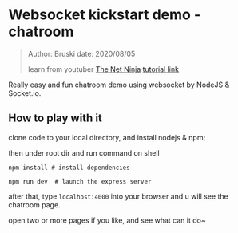 # Websocket kickstart demo - chatroom

> Author: Bruski
> date: 2020/08/05
>
> learn from youtuber [The Net Ninja](https://www.youtube.com/channel/UCW5YeuERMmlnqo4oq8vwUpg) [tutorial link](https://www.youtube.com/watch?v=vQjiN8Qgs3c&list=PL4cUxeGkcC9i4V-_ZVwLmOusj8YAUhj_9&index=1)

Really easy and fun chatroom demo using websocket by NodeJS & Socket.io.

## How to play with it

clone code to your local directory, and install nodejs & npm;

then under root dir and run command on shell

```
npm install # install dependencies

npm run dev  # launch the express server
```

after that, type `localhost:4000` into your browser and u will see the chatroom page.

open two or more pages if you like, and see what can it do~
